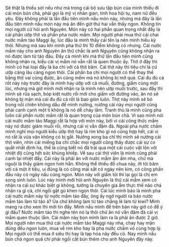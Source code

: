Sẽ thật là thiếu sót nếu như mà trong cái bộ sưu tập bún của mình thiếu đi cái món bún chả, phải gọi là mỹ vị nhân gian, tinh hoa hội tụ, nam nữ đều yêu. Đây không phải là lần đầu tiên mình nấu món này, nhưng mà đây là lần đầu tiên mình nấu món này mà ăn đến giờ thứ hai vẫn thấy ngon. Không tin mọi người cứ hỏi anh Nguyên. Món này có hai phần quan trọng nhất đấy là cái phần ướp thịt và phần pha nước mắm. Mọi người phải mua thử cái chai nước mắm táo Maggi ấy, lúc đầu là mình thấy cái tên lạ nên mình hiếu kỳ thôi. Nhưng mà sau khi mình pha thử thì 10 điểm không có nhưng. Cái nước mắm này cho anh Nguyên ăn thử chắc là anh Nguyên cũng không nhận ra nó được làm từ táo đâu. Đấy cả mình khi mà thử lần đầu tiên mình cũng không nhận ra, kiểu cái vị mắm nó vẫn rất là quen thuộc ấy. Thịt ở đây thì mình có hai loại đấy là ba chỉ với cả thịt băm. Cái thịt này thì tiêu chí là cứ ướp càng lâu càng ngon thôi. Cái phần ba chỉ mọi người có thể thay thế bằng thịt vai cũng được, ăn cũng mềm mà nó không bị mỡ quá. Cái đu đủ cà rốt này này trước đây là mình hay ướp với cả muối, đường, giấm cùng một lúc, nhưng mà giờ mình mới nhận ra là mình nên ướp muối trước, sau đấy thì mình sẽ rửa sạch, bóp kiệt nước rồi mới cho giấm với đường vào, ăn nó sẽ không bị mặn mà cái đu đủ cà rốt là bao giòn luôn. Thịt này mình sẽ bỏ trong nồi chiên không dầu để mình nướng, nướng cái này mọi người cũng phải canh canh một tí không là nó dễ cháy lắm. Tranh thủ là mình cũng pha luôn cái phần nước mắm rất là quan trọng của món bún chả. Vì sao mình nói cái nước mắm táo Maggi rất là hợp với món này, bởi vì cái công thức mắm này nó được giảm muối rồi, nhưng cái vị vẫn đậm đà. Ngoài pha nước chấm mình nghĩ mọi người kiểu ướp thịt hay là rim kho gì nó cũng hợp hết, cái vị nó rất là vừa vặn không có bị gắt. Nướng xong ba chỉ thì mình sẽ nướng cái thịt viên, nhìn cái miếng ba chỉ chắc mọi người cũng thấy được cái sự co quắt nhất định ha, thế là cũng biết nó đã trải qua một cái cuộc vật lộn với nhiệt độ cũng hết sức khủng khiếp. Về sau cái thịt viên là mình cũng phải canh lại nhiệt đấy. Cái này là phải ăn với nước mắm ấm ấm nha, chứ mà nguội là thấy giảm ngon hơn hẳn. Không thể thiếu đồ chua này, ớt tỏi băm với cả một ít tiêu, ui đúng là có công mài sắt có ngày nên kim, có công phấn đấu này có ngày nấu cũng ngon. Món này với giấm tỏi thì lại gọi là chị em song sinh luôn. Lúc này mình mới hỏi anh Nguyên là thử cái mắm xem có nhận ra cái sự khác biệt gì không, tưởng là chuyên gia ẩm thực thế nào chả nhận ra gì cả, chỉ ngồi gật gù khen ngon thôi. Cái lúc mình bảo là mình pha cái nước mắm này từ nước mắm táo đấy, ông ấy ngớ người ra bảo nước mắm táo làm từ táo á? Ủa chứ không làm từ táo chẳng lẽ làm từ kiwi? Mình mang ra cho xem thì mới tin đấy. Mình nấu mình để trên bàn nãy giờ có để ý gì đâu? Nước mắm táo thì nghe tên nó lạ thôi chứ ăn nó vẫn đậm đà cái vị mắm quen thuộc lắm. Cái mâm này bọn mình làm ra là phải ăn được 2 giờ. Mọi người nên mua thử cái nước mắm táo Maggi này nha, chay hay mặn dùng đều ngon luôn, mua về rim kho hay là pha nước chấm vô cùng hợp lý. Mọi người có thể mua ở siêu thị hay là tạp hóa này đều có. Nay mình nấu bún chả ngon quá chi phải ngồi cắt bún thêm cho anh Nguyên đây này.